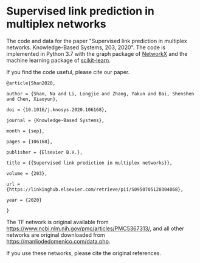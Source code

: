# Supervised link prediction in multiplex networks

The code and data for the paper "Supervised link prediction in multiplex networks. Knowledge-Based Systems, 203, 2020". The code is implemented in Python 3.7 with the graph package of [NetworkX](http://networkx.github.io/) and the machine learning package of [scikit-learn](https://scikit-learn.org/stable/).

If you find the code useful, please cite our paper.

`@article{Shan2020,`

`author = {Shan, Na and Li, Longjie and Zhang, Yakun and Bai, Shenshen and Chen, Xiaoyun},`

`doi = {10.1016/j.knosys.2020.106168},`

`journal = {Knowledge-Based Systems},`

`month = {sep},`

`pages = {106168},`

`publisher = {Elsevier B.V.},`

`title = {{Supervised link prediction in multiplex networks}},`

`volume = {203},`

`url = {https://linkinghub.elsevier.com/retrieve/pii/S0950705120304068},`

`year = {2020}`

`}`



The TF network is original available from https://www.ncbi.nlm.nih.gov/pmc/articles/PMC5367313/,
and all other networks are original downloaded from https://manliodedomenico.com/data.php.  

If you use these networks, please cite the original references.


